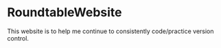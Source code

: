 # RoundtableWebsite
This website is to help me continue to consistently code/practice version control. 
